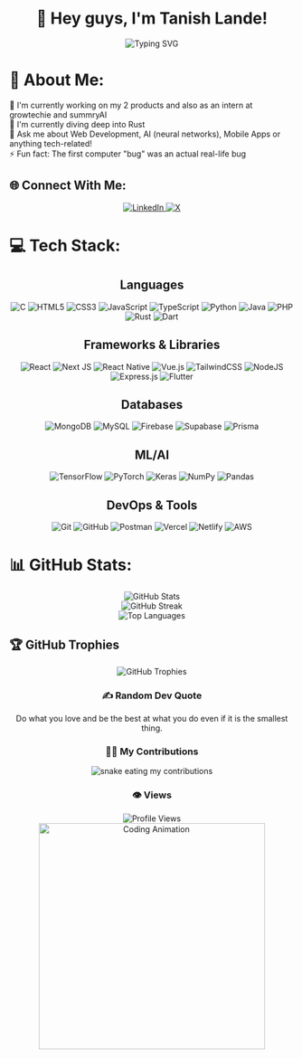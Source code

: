 # <div align="center">👋 Hey guys, I'm Tanish Lande!</div>
<div align="center">
  <img src="https://readme-typing-svg.herokuapp.com?font=Fira+Code&weight=600&size=22&pause=1000&color=5BCEFA&width=535&lines=Full-Stack+Developer+%7C+AI+Enthusiast;Building+Tech+%26+Learning+Tech+Every+Day;Welcome+to+my+GitHub+profile!" alt="Typing SVG" />
</div>

# 💫 About Me:
🔭 I'm currently working on my 2 products and also as an intern at growtechie and summryAI<br>
🌱 I'm currently diving deep into Rust<br>
💬 Ask me about Web Development, AI (neural networks), Mobile Apps or anything tech-related!<br>
⚡ Fun fact: The first computer "bug" was an actual real-life bug



## 🌐 Connect With Me:
<div align="center">
  <a href="https://linkedin.com/in/tanish-lande-903606312/" target="_blank">
    <img src="https://img.shields.io/badge/LinkedIn-%230077B5.svg?logo=linkedin&logoColor=white&style=for-the-badge" alt="LinkedIn" />
  </a>
  <a href="https://x.com/tanish_lande" target="_blank">
    <img src="https://img.shields.io/badge/X-black.svg?logo=X&logoColor=white&style=for-the-badge" alt="X" />
  </a>
</div>

# 💻 Tech Stack:
<div align="center">

## Languages
![C](https://img.shields.io/badge/c-%2300599C.svg?style=for-the-badge&logo=c&logoColor=white)
![HTML5](https://img.shields.io/badge/html5-%23E34F26.svg?style=for-the-badge&logo=html5&logoColor=white)
![CSS3](https://img.shields.io/badge/css3-%231572B6.svg?style=for-the-badge&logo=css3&logoColor=white)
![JavaScript](https://img.shields.io/badge/javascript-%23323330.svg?style=for-the-badge&logo=javascript&logoColor=%23F7DF1E)
![TypeScript](https://img.shields.io/badge/typescript-%23007ACC.svg?style=for-the-badge&logo=typescript&logoColor=white)
![Python](https://img.shields.io/badge/python-3670A0?style=for-the-badge&logo=python&logoColor=ffdd54)
![Java](https://img.shields.io/badge/java-%23ED8B00.svg?style=for-the-badge&logo=openjdk&logoColor=white)
![PHP](https://img.shields.io/badge/php-%23777BB4.svg?style=for-the-badge&logo=php&logoColor=white)
![Rust](https://img.shields.io/badge/rust-%23000000.svg?style=for-the-badge&logo=rust&logoColor=white)
![Dart](https://img.shields.io/badge/dart-%230175C2.svg?style=for-the-badge&logo=dart&logoColor=white)

## Frameworks & Libraries
![React](https://img.shields.io/badge/react-%2320232a.svg?style=for-the-badge&logo=react&logoColor=%2361DAFB)
![Next JS](https://img.shields.io/badge/Next-black?style=for-the-badge&logo=next.js&logoColor=white)
![React Native](https://img.shields.io/badge/react_native-%2320232a.svg?style=for-the-badge&logo=react&logoColor=%2361DAFB)
![Vue.js](https://img.shields.io/badge/vue.js-%2335495e.svg?style=for-the-badge&logo=vuedotjs&logoColor=%234FC08D)
![TailwindCSS](https://img.shields.io/badge/tailwindcss-%2338B2AC.svg?style=for-the-badge&logo=tailwind-css&logoColor=white)
![NodeJS](https://img.shields.io/badge/node.js-6DA55F?style=for-the-badge&logo=node.js&logoColor=white)
![Express.js](https://img.shields.io/badge/express.js-%23404d59.svg?style=for-the-badge&logo=express&logoColor=%2361DAFB)
![Flutter](https://img.shields.io/badge/Flutter-%2302569B.svg?style=for-the-badge&logo=Flutter&logoColor=white)

## Databases
![MongoDB](https://img.shields.io/badge/MongoDB-%234ea94b.svg?style=for-the-badge&logo=mongodb&logoColor=white)
![MySQL](https://img.shields.io/badge/mysql-4479A1.svg?style=for-the-badge&logo=mysql&logoColor=white)
![Firebase](https://img.shields.io/badge/firebase-a08021?style=for-the-badge&logo=firebase&logoColor=ffcd34)
![Supabase](https://img.shields.io/badge/Supabase-3ECF8E?style=for-the-badge&logo=supabase&logoColor=white)
![Prisma](https://img.shields.io/badge/Prisma-3982CE?style=for-the-badge&logo=Prisma&logoColor=white)

## ML/AI
![TensorFlow](https://img.shields.io/badge/TensorFlow-%23FF6F00.svg?style=for-the-badge&logo=TensorFlow&logoColor=white)
![PyTorch](https://img.shields.io/badge/PyTorch-%23EE4C2C.svg?style=for-the-badge&logo=PyTorch&logoColor=white)
![Keras](https://img.shields.io/badge/Keras-%23D00000.svg?style=for-the-badge&logo=Keras&logoColor=white)
![NumPy](https://img.shields.io/badge/numpy-%23013243.svg?style=for-the-badge&logo=numpy&logoColor=white)
![Pandas](https://img.shields.io/badge/pandas-%23150458.svg?style=for-the-badge&logo=pandas&logoColor=white)

## DevOps & Tools
![Git](https://img.shields.io/badge/git-%23F05033.svg?style=for-the-badge&logo=git&logoColor=white)
![GitHub](https://img.shields.io/badge/github-%23121011.svg?style=for-the-badge&logo=github&logoColor=white)
![Postman](https://img.shields.io/badge/Postman-FF6C37?style=for-the-badge&logo=postman&logoColor=white)
![Vercel](https://img.shields.io/badge/vercel-%23000000.svg?style=for-the-badge&logo=vercel&logoColor=white)
![Netlify](https://img.shields.io/badge/netlify-%23000000.svg?style=for-the-badge&logo=netlify&logoColor=#00C7B7)
![AWS](https://img.shields.io/badge/AWS-%23FF9900.svg?style=for-the-badge&logo=amazon-aws&logoColor=white)

</div>

# 📊 GitHub Stats:
<div align="center">
  <img src="https://github-readme-stats.vercel.app/api?username=tanishlande&theme=tokyonight&hide_border=false&include_all_commits=false&count_private=true" alt="GitHub Stats" /><br/>
  <img src="https://github-readme-streak-stats.herokuapp.com/?user=tanishlande&theme=tokyonight&hide_border=false" alt="GitHub Streak" /><br/>
  <img src="https://github-readme-stats.vercel.app/api/top-langs/?username=tanishlande&theme=tokyonight&hide_border=false&include_all_commits=false&count_private=true&layout=compact" alt="Top Languages" />
</div>

## 🏆 GitHub Trophies
<div align="center">
  <img src="https://github-profile-trophy.vercel.app/?username=tanishlande&theme=radical&no-frame=false&no-bg=false&margin-w=4" alt="GitHub Trophies" />
</div>

<div align="center">
  <h3>✍️ Random Dev Quote</h3>
  Do what you love and be the best at what you do even if it is the smallest thing.
</div>

<div align="center">
  <h3>👨‍💻 My Contributions</h3>
  <img alt="snake eating my contributions" src="https://github.com/tanishlande/tanishlande/blob/output/github-contribution-grid-snake.svg" />
</div>

<div align="center">
  <h3>👁️ Views</h3>
 <div align="center">
  <img src="https://komarev.com/ghpvc/?username=tanishlande&style=flat-square&color=blue" alt="Profile Views"/>
</div>
</div>

<div align="center">
  <img src="https://media.giphy.com/media/L8K62iTDkzGX6/giphy.gif" width="400" alt="Coding Animation" />
</div>
